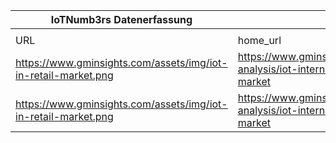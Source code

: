 |IoTNumb3rs Datenerfassung|||||||||||
| ---- | ---- | ---- | ---- | ---- | ---- | ---- | ---- | ---- | ---- | ---- |
||||||||||||
|URL|home_url|filename|device_class|device_count|market_class|market_volume|prognosis_year|publication_year|authorship_class|Dropbox folder|
|https://www.gminsights.com/assets/img/iot-in-retail-market.png|https://www.gminsights.com/industry-analysis/iot-internet-of-things-retail-market|file21_iot-in-retail-market.png|||iot retail market|7900000000|2016|2017|journalist|Pattoho/20190115-1503|
|https://www.gminsights.com/assets/img/iot-in-retail-market.png|https://www.gminsights.com/industry-analysis/iot-internet-of-things-retail-market|file21_iot-in-retail-market.png|||iot retail market|37500000000|2016|2017|journalist|Pattoho/20190115-1503|

